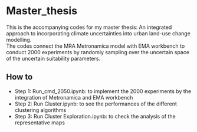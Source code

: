 # Master_thesis
This is the accompanying codes for my master thesis: An integrated approach to incorporating climate uncertainties into urban land-use change modelling.\
The codes connect the MRA Metronamica model with EMA workbench to conduct 2000 experiments by randomly sampling over the uncertain space of the uncertain suitability parameters.
## How to
* Step 1:  Run_cmd_2050.ipynb: to implement the 2000 experiments by the integration of Metronamica and EMA workbench 
* Step 2:  Run Cluster.ipynb: to see the performances of the different clustering algorithms 
* Step 3:  Run Cluster Exploration.ipynb: to check the analysis of the representative maps

